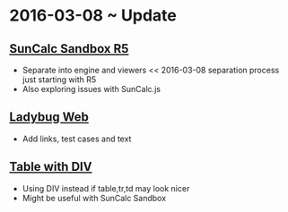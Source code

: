 ﻿2016-03-08 ~ Update
===


## [SunCalc Sandbox R5]( http://ladybug-analysis-tools.github.io/ladybug-web/suncalc-sandbox/ )

* Separate into engine and viewers  << 2016-03-08 separation process just starting with R5
* Also exploring issues with SunCalc.js


## [Ladybug Web]( http://ladybug-analysis-tools.github.io/ladybug-web/ )

* Add links, test cases and text


## [Table with DIV ]( http://jaanga.github.io/cookbook-html/snippets/table-with-div/table-with-div-r1.html )

* Using DIV instead if table,tr,td may look nicer
* Might be useful with SunCalc Sandbox


